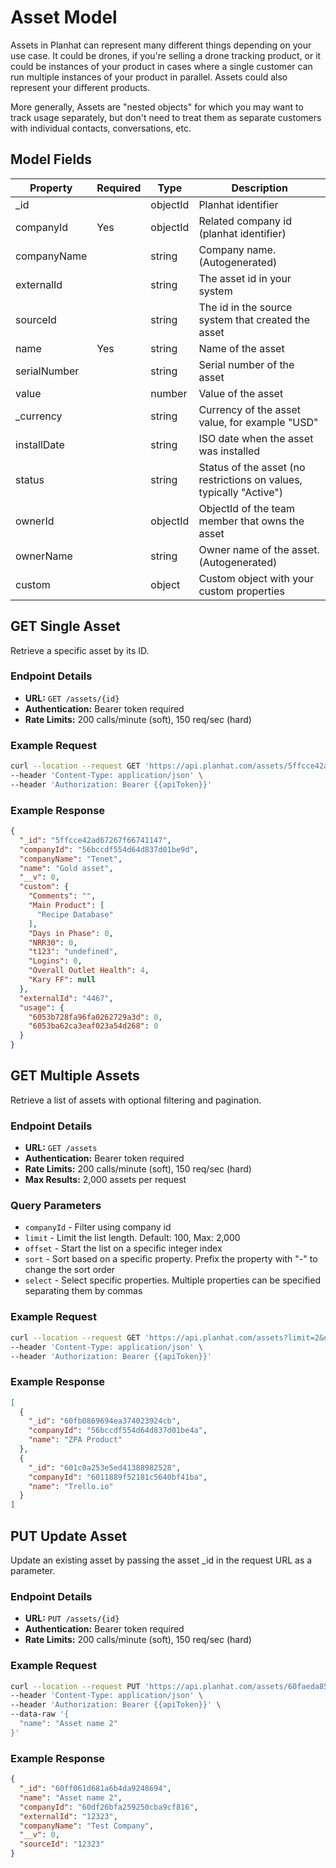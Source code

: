 # Asset Model

Assets in Planhat can represent many different things depending on your use case. It could be drones, if you're selling a drone tracking product, or it could be instances of your product in cases where a single customer can run multiple instances of your product in parallel. Assets could also represent your different products.

More generally, Assets are "nested objects" for which you may want to track usage separately, but don't need to treat them as separate customers with individual contacts, conversations, etc.

## Model Fields

| Property | Required | Type | Description |
|----------|----------|------|-------------|
| _id |  | objectId | Planhat identifier |
| companyId | Yes | objectId | Related company id (planhat identifier) |
| companyName |  | string | Company name. (Autogenerated) |
| externalId |  | string | The asset id in your system |
| sourceId |  | string | The id in the source system that created the asset |
| name | Yes | string | Name of the asset |
| serialNumber |  | string | Serial number of the asset |
| value |  | number | Value of the asset |
| _currency |  | string | Currency of the asset value, for example "USD" |
| installDate |  | string | ISO date when the asset was installed |
| status |  | string | Status of the asset (no restrictions on values, typically "Active") |
| ownerId |  | objectId | ObjectId of the team member that owns the asset |
| ownerName |  | string | Owner name of the asset. (Autogenerated) |
| custom |  | object | Custom object with your custom properties |

## GET Single Asset

Retrieve a specific asset by its ID.

### Endpoint Details
- **URL:** `GET /assets/{id}`
- **Authentication:** Bearer token required
- **Rate Limits:** 200 calls/minute (soft), 150 req/sec (hard)

### Example Request

```bash
curl --location --request GET 'https://api.planhat.com/assets/5ffcce42ad67267f66741147' \
--header 'Content-Type: application/json' \
--header 'Authorization: Bearer {{apiToken}}'
```

### Example Response

```json
{
  "_id": "5ffcce42ad67267f66741147",
  "companyId": "56bccdf554d64d837d01be9d",
  "companyName": "Tenet",
  "name": "Gold asset",
  "__v": 0,
  "custom": {
    "Comments": "",
    "Main Product": [
      "Recipe Database"
    ],
    "Days in Phase": 0,
    "NRR30": 0,
    "t123": "undefined",
    "Logins": 0,
    "Overall Outlet Health": 4,
    "Kary FF": null
  },
  "externalId": "4467",
  "usage": {
    "6053b728fa96fa0262729a3d": 0,
    "6053ba62ca3eaf023a54d268": 0
  }
}
```

## GET Multiple Assets

Retrieve a list of assets with optional filtering and pagination.

### Endpoint Details
- **URL:** `GET /assets`
- **Authentication:** Bearer token required
- **Rate Limits:** 200 calls/minute (soft), 150 req/sec (hard)
- **Max Results:** 2,000 assets per request

### Query Parameters
- `companyId` - Filter using company id
- `limit` - Limit the list length. Default: 100, Max: 2,000
- `offset` - Start the list on a specific integer index
- `sort` - Sort based on a specific property. Prefix the property with "-" to change the sort order
- `select` - Select specific properties. Multiple properties can be specified separating them by commas

### Example Request

```bash
curl --location --request GET 'https://api.planhat.com/assets?limit=2&offset=0&sort=-name&select=_id,name,companyId' \
--header 'Content-Type: application/json' \
--header 'Authorization: Bearer {{apiToken}}'
```

### Example Response

```json
[
  {
    "_id": "60fb0869694ea374023924cb",
    "companyId": "56bccdf554d64d837d01be4a",
    "name": "ZPA Product"
  },
  {
    "_id": "601c0a253e5ed41388982528",
    "companyId": "6011889f52181c5640bf41ba",
    "name": "Trello.io"
  }
]
```

## PUT Update Asset

Update an existing asset by passing the asset _id in the request URL as a parameter.

### Endpoint Details
- **URL:** `PUT /assets/{id}`
- **Authentication:** Bearer token required
- **Rate Limits:** 200 calls/minute (soft), 150 req/sec (hard)

### Example Request

```bash
curl --location --request PUT 'https://api.planhat.com/assets/60faeda853b8f717ebe36146' \
--header 'Content-Type: application/json' \
--header 'Authorization: Bearer {{apiToken}}' \
--data-raw '{
  "name": "Asset name 2"
}'
```

### Example Response

```json
{
  "_id": "60ff061d681a6b4da9248694",
  "name": "Asset name 2",
  "companyId": "60df26bfa259250cba9cf816",
  "externalId": "12323",
  "companyName": "Test Company",
  "__v": 0,
  "sourceId": "12323"
}
```